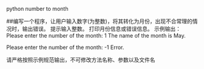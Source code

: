 python
number to month

##编写一个程序，让用户输入数字(为整数)，将其转化为月份，出现不合常理的情况时，输出错误。
提示输入整数。
打印月份信息或错误信息。
示例输出：
Please enter the number of the month: 1
The name of the month is May.

Please enter the number of the month: -1
Error.

请严格按照示例规范输出，不可修改方法名称、参数以及文件名